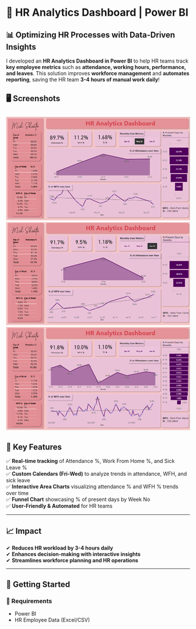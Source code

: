 # 🚀 HR Analytics Dashboard | Power BI  

## 📊 Optimizing HR Processes with Data-Driven Insights  

I developed an **HR Analytics Dashboard in Power BI** to help HR teams track **key employee metrics** such as **attendance, working hours, performance, and leaves**. This solution improves **workforce management** and **automates reporting**, saving the HR team **3-4 hours of manual work daily**!  

## 🖥️ Screenshots  

![Dashboard Preview](https://github.com/mih-shanto/HR-Workforce-Performance-Dashboard-in-Power-BI/blob/main/Project%20File/2.1.png)
![Dashboard Preview](https://github.com/mih-shanto/HR-Workforce-Performance-Dashboard-in-Power-BI/blob/main/Project%20File/2.2.png)
![Dashboard Preview](https://github.com/mih-shanto/HR-Workforce-Performance-Dashboard-in-Power-BI/blob/main/Project%20File/1.png)
---

## 📌 Key Features  

✅ **Real-time tracking** of Attendance %, Work From Home %, and Sick Leave %  
✅ **Custom Calendars (Fri-Wed)** to analyze trends in attendance, WFH, and sick leave  
✅ **Interactive Area Charts** visualizing attendance % and WFH % trends over time  
✅ **Funnel Chart** showcasing % of present days by Week No  
✅ **User-Friendly & Automated** for HR teams  

---

## 📈 Impact  

✔ **Reduces HR workload by 3-4 hours daily**  
✔ **Enhances decision-making with interactive insights**  
✔ **Streamlines workforce planning and HR operations**  

---

## 🚀 Getting Started  

### 🔧 Requirements  
- Power BI  
- HR Employee Data (Excel/CSV)  

